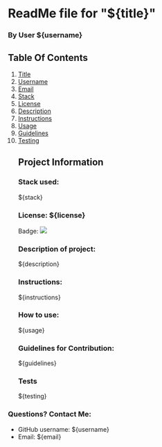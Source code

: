 <!DOCTYPE html>
<html lang="en">
<head>
<meta charset="UTF-8">
<meta http-equiv="X-UA-Compatible" content="ie=edge">
<title>ReadMe.MD for ${title}</title>
</head>
<body>

<div class="container">
<h1 id="title">ReadMe file for "${title}"</h1>
<h3>By User ${username}</h3>
<nav>
<h2>Table Of Contents</h2>
<ol>
<li><a href="#title">Title</a></li>
<li><a href="#username">Username</a></li>
<li><a href="#email">Email</a></li>
<li><a href="#stack">Stack</a></li>
<li><a href="#license">License</a></li>
<li><a href="#description">Description</a></li>
<li><a href="#instructions">Instructions</a></li>
<li><a href="#usage">Usage</a></li>
<li><a href="#guidelines">Guidelines</a></li>
<li><a href="#testing">Testing</a></li>
</ol>
</nav>
<ul class="list-group">
<h2>Project Information</h2>
<h3 id="stack">Stack used:</h3>
<p>${stack}</p>
<h3 id="license">License: ${license}</h3>
<p>Badge: <img src = "https://badgen.net/badge/license/${license}"></p>
<h3 id="description">Description of project:</h3>
<p>${description}</p>
<h3 id="instructions">Instructions:</h3>
<p>${instructions}</p>
<h3 id="usage">How to use:</h3>
<p>${usage}</p>
<h3 id="guidelines">Guidelines for Contribution:</h3>
<p>${guidelines}</p>
<h3 id="testing">Tests</h3>
<p>${testing}</p>
</ul>
<h3>Questions? Contact Me:</h3>
<ul class="list-group">
<li class="list-group-item">GitHub username: ${username}</li>
<li class="list-group-item">Email:  ${email}</li>
</ul>
</div>
</body>
</html>
